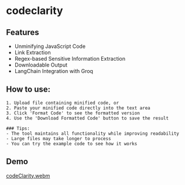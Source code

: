 # codeclarity

## Features
 - Unminifying JavaScript Code
 - Link Extraction
 - Regex-based Sensitive Information Extraction
 - Downloadable Output
 - LangChain Integration with Groq

## How to use:
    1. Upload file containing minified code, or
    2. Paste your minified code directly into the text area
    3. Click 'Format Code' to see the formatted version
    4. Use the 'Download Formatted Code' button to save the result
    
    ### Tips:
    - The tool maintains all functionality while improving readability
    - Large files may take longer to process
    - You can try the example code to see how it works
   
## Demo
[codeClarity.webm](https://github.com/user-attachments/assets/be350c78-fe5d-4818-a7cc-1da8b3e1387f)
